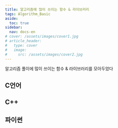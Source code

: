 ```yaml
---
title: 알고리즘에 많이 쓰이는 함수 & 라이브러리
tags: Algorithm_Basic
aside:
  toc: true
sidebar:
  nav: docs-en
# cover: /assets/images/cover1.jpg
# article_header:
#   type: cover
#   image:
#     src: /assets/images/cover2.jpg
---
```


알고리즘 풀이에 많이 쓰이는 함수 & 라이브러리를 모아두었다

<!-- more -->
<h2 id="h1">C언어</h2>

<h2 id="h2">C++</h2>

<h2 id="h3">파이썬</h2>